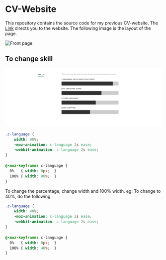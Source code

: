 # CV-Website

This repository contains the source code for my previous CV-website. The [Link](https://sashuu6.github.io/CV-Website/) directs you to the website. The following image is the layout of the page.

![Front page](docs/home.png)

## To change skill

![Front page](docs/skill.png)

```css
.c-language {
  	width: 90%;
  	-moz-animation: c-language 2s ease;
  	-webkit-animation: c-language 2s ease;
}

@-moz-keyframes c-language {
  0%   { width: 0px;  }
  100% { width: 90%;  }
}
```
To change the percentage, change width and 100% width.
eg: To change to 40%, do the following.

```css
.c-language {
  	width: 40%;
  	-moz-animation: c-language 2s ease;
  	-webkit-animation: c-language 2s ease;
}

@-moz-keyframes c-language {
  0%   { width: 0px;  }
  100% { width: 40%;  }
}